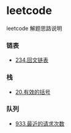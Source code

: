 # leetcode
leetcode 解题思路说明

### 链表

* [234.回文链表](./javascript/234.回文链表.js)


### 栈

* [20.有效的括号](./javascript/20.有效的括号.js)

### 队列

* [933.最近的请求次数](./javascript/933.最近的请求次数.js)
